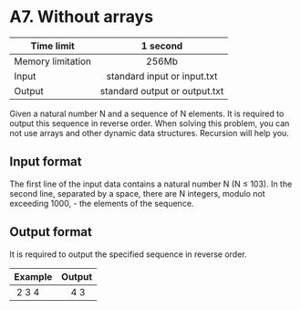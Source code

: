 # A7. Without arrays

| Time limit     | 1 second           |
| ------------- |:-------------:|
|  Memory limitation   | 256Mb| 
| Input  | standard input or input.txt | 
| Output | standard output or output.txt | 

Given a natural number N and a sequence of N elements. It is required to output this sequence in reverse order.
When solving this problem, you can not use arrays and other dynamic data structures. Recursion will help you.

## **Input format**

The first line of the input data contains a natural number N (N ≤ 103). In the second line, separated by a space, there are N integers, modulo not exceeding 1000, - the elements of the sequence.

## **Output format**

It is required to output the specified sequence in reverse order.


| Example    | Output        |
| ------------- |:-------------:|
| 2 3 4| 4 3|




